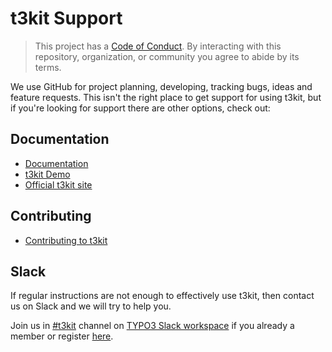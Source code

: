 # t3kit Support

> This project has a [Code of Conduct](CODE_OF_CONDUCT.md).
> By interacting with this repository, organization, or community you agree to
> abide by its terms.

We use GitHub for project planning, developing, tracking bugs, ideas and feature requests.
This isn't the right place to get support for using t3kit, but if you're looking for support there are other options, check out:

## Documentation

- [Documentation](https://t3kit.gitbook.io/doc)
- [t3kit Demo](https://demo.t3kit.com)
- [Official t3kit site](https://t3kit.com)

## Contributing

- [Contributing to t3kit](CONTRIBUTING.md)

## Slack

If regular instructions are not enough to effectively use t3kit, then contact us on Slack and we will try to help you.

Join us in [#t3kit](https://typo3.slack.com/messages/C1QSXGMSR) channel on [TYPO3 Slack workspace](https://typo3.slack.com) if you already a member or register [here](https://typo3.org/community/meet/how-to-use-slack-in-the-typo3-community).
